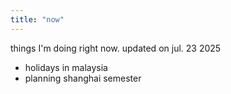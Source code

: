 ```yaml
---
title: "now"
---
```


things I'm doing right now. updated on jul. 23 2025

- holidays in malaysia
- planning shanghai semester
